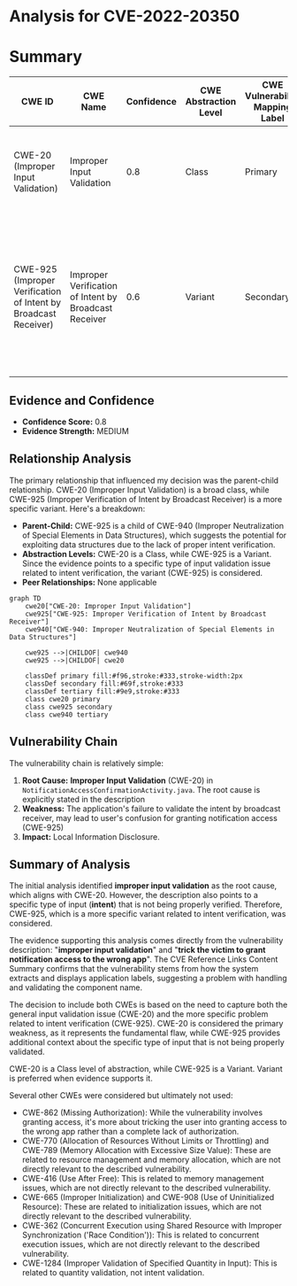 # Analysis for CVE-2022-20350

# Summary
| CWE ID | CWE Name | Confidence | CWE Abstraction Level | CWE Vulnerability Mapping Label | CWE-Vulnerability Mapping Notes |
|---|---|---|---|---|---|
| CWE-20 (Improper Input Validation) | Improper Input Validation | 0.8 | Class | Primary | The primary weakness is the **improper input validation** that leads to the vulnerability. |
| CWE-925 (Improper Verification of Intent by Broadcast Receiver) | Improper Verification of Intent by Broadcast Receiver | 0.6 | Variant | Secondary |  The vulnerability could be seen as an **improper verification of intent** since the application is not properly validating the intent that is received. |

## Evidence and Confidence

*   **Confidence Score:** 0.8
*   **Evidence Strength:** MEDIUM

## Relationship Analysis
The primary relationship that influenced my decision was the parent-child relationship. CWE-20 (Improper Input Validation) is a broad class, while CWE-925 (Improper Verification of Intent by Broadcast Receiver) is a more specific variant.
Here's a breakdown:

*   **Parent-Child:** CWE-925 is a child of CWE-940 (Improper Neutralization of Special Elements in Data Structures), which suggests the potential for exploiting data structures due to the lack of proper intent verification.
*   **Abstraction Levels:** CWE-20 is a Class, while CWE-925 is a Variant. Since the evidence points to a specific type of input validation issue related to intent verification, the variant (CWE-925) is considered.
*   **Peer Relationships:** None applicable

```mermaid
graph TD
    cwe20["CWE-20: Improper Input Validation"]
    cwe925["CWE-925: Improper Verification of Intent by Broadcast Receiver"]
    cwe940["CWE-940: Improper Neutralization of Special Elements in Data Structures"]

    cwe925 -->|CHILDOF| cwe940
    cwe925 -->|CHILDOF| cwe20

    classDef primary fill:#f96,stroke:#333,stroke-width:2px
    classDef secondary fill:#69f,stroke:#333
    classDef tertiary fill:#9e9,stroke:#333
    class cwe20 primary
    class cwe925 secondary
    class cwe940 tertiary
```

## Vulnerability Chain
The vulnerability chain is relatively simple:

1.  **Root Cause:** **Improper Input Validation** (CWE-20) in `NotificationAccessConfirmationActivity.java`. The root cause is explicitly stated in the description
2.  **Weakness:** The application's failure to validate the intent by broadcast receiver, may lead to user's confusion for granting notification access (CWE-925)
3.  **Impact:** Local Information Disclosure.

## Summary of Analysis
The initial analysis identified **improper input validation** as the root cause, which aligns with CWE-20.
However, the description also points to a specific type of input (**intent**) that is not being properly verified.
Therefore, CWE-925, which is a more specific variant related to intent verification, was considered.

The evidence supporting this analysis comes directly from the vulnerability description: "**improper input validation**" and "**trick the victim to grant notification access to the wrong app**".
The CVE Reference Links Content Summary confirms that the vulnerability stems from how the system extracts and displays application labels, suggesting a problem with handling and validating the component name.

The decision to include both CWEs is based on the need to capture both the general input validation issue (CWE-20) and the more specific problem related to intent verification (CWE-925).
CWE-20 is considered the primary weakness, as it represents the fundamental flaw, while CWE-925 provides additional context about the specific type of input that is not being properly validated.

CWE-20 is a Class level of abstraction, while CWE-925 is a Variant. Variant is preferred when evidence supports it.

Several other CWEs were considered but ultimately not used:

*   CWE-862 (Missing Authorization): While the vulnerability involves granting access, it's more about tricking the user into granting access to the wrong app rather than a complete lack of authorization.
*   CWE-770 (Allocation of Resources Without Limits or Throttling) and CWE-789 (Memory Allocation with Excessive Size Value): These are related to resource management and memory allocation, which are not directly relevant to the described vulnerability.
*   CWE-416 (Use After Free): This is related to memory management issues, which are not directly relevant to the described vulnerability.
*   CWE-665 (Improper Initialization) and CWE-908 (Use of Uninitialized Resource): These are related to initialization issues, which are not directly relevant to the described vulnerability.
*   CWE-362 (Concurrent Execution using Shared Resource with Improper Synchronization ('Race Condition')): This is related to concurrent execution issues, which are not directly relevant to the described vulnerability.
*   CWE-1284 (Improper Validation of Specified Quantity in Input): This is related to quantity validation, not intent validation.